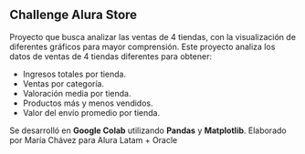 ## Challenge Alura Store
Proyecto que busca analizar las ventas de 4 tiendas, con la visualización de diferentes gráficos para mayor comprensión. 
Este proyecto analiza los datos de ventas de 4 tiendas diferentes para obtener:
- Ingresos totales por tienda.
- Ventas por categoría.
- Valoración media por tienda.
- Productos más y menos vendidos.
- Valor del envío promedio por tienda.
  
Se desarrolló en **Google Colab** utilizando **Pandas** y **Matplotlib**.
Elaborado por María Chávez para Alura Latam + Oracle

